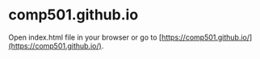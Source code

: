 # comp501.github.io

Open index.html file in your browser or go to [https://comp501.github.io/](https://comp501.github.io/).
